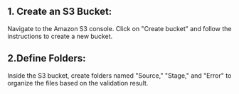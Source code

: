 ## 1. Create an S3 Bucket:
  Navigate to the Amazon S3 console.
  Click on "Create bucket" and follow the instructions to create a new bucket.
## 2.Define Folders:
  Inside the S3 bucket, create folders named "Source," "Stage," and "Error" to organize the files based on the validation result.
